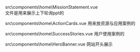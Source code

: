 src\components\home\MissionStatement.vue   
    文件是用来展示上下轮询ppt的

src\components\home\ActionCards.vue
    用来放资源与应用案例的

src\components\home\SuccessStories.vue
    用户使用案例的

src\components\home\HeroBanner.vue
    网站开头展示